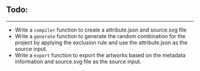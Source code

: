 ## Todo:
---
* Write a `compiler` function to create a attribute.json and source.svg file
* Write a `generate` function to generate the random combination for the project by applying the exclusion rule and use the attribute.json as the source input.
* Write a `export` function to export the artworks based on the metadata information and source.svg file as the source input.